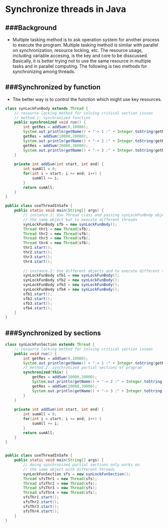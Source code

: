 # Synchronize threads in Java

<script type="text/javascript" src="../js/general.js"></script>

###Background
---

* Multiple tasking method is to ask operation system for another process to execute the program. Multiple tasking method is similar with parallel on synchronization, resource locking, etc. The resource usage, including variable accesing, is the key and core to be disscussed. Basically, it is better trying not to use the same resource in multiple tasks and in parallel computing. The following is two methods for synchronizing among threads.

###Synchronized by function
---

* The better way is to control the function which might use key resources.

```Java
class synLockFunBody extends Thread {
	// resource locking method for solving critical section issues
	// method.1: synchronized function
	public synchronized void run() {
		int getRes = addSum(0,10000);
		System.out.println(getName() + "-> 1 :" + Integer.toString(getRes));
		getRes = addSum(10000,20000);
		System.out.println(getName() + "-> 2 :" + Integer.toString(getRes));
		getRes = addSum(20000,30000);
		System.out.println(getName() + "-> 3 :" + Integer.toString(getRes));
	}
	
	private int addSum(int start, int end) {
		int sumAll = 0;
		for(int i = start; i <= end; i++) {
			sumAll += i;
		}
		return sumAll;
	}
}  

public class useThreadInSafe {
	public static void main(String[] args) {
		// instance.1: Use Thread class and passing synLockFunBody object as constructor
		// the same object but to execute different threads
		synLockFunBody sfb = new synLockFunBody();
		Thread thr1 = new Thread(sfb);
		Thread thr2 = new Thread(sfb);
		Thread thr3 = new Thread(sfb);
		Thread thr4 = new Thread(sfb);
		thr1.start();
		thr2.start();
		thr3.start();
		thr4.start();
		
		// instance.2: Use different objects and to execute different threads itself
		synLockFunBody sfb1 = new synLockFunBody();
		synLockFunBody sfb2 = new synLockFunBody();
		synLockFunBody sfb3 = new synLockFunBody();
		synLockFunBody sfb4 = new synLockFunBody();
		sfb1.start();
		sfb2.start();
		sfb3.start();
		sfb4.start();
	}
}
```

###Synchronized by sections
---

```Java
class synLockFunSection extends Thread {
	// resource locking method for solving critical section issues
	public void run() {
		int getRes = addSum(0,10000);
		System.out.println(getName() + "-> 1 :" + Integer.toString(getRes));
		// method.2: synchronized partial sections of program
		synchronized(this) {
			getRes = addSum(10000,20000);
			System.out.println(getName() + "-> 2 :" + Integer.toString(getRes));
			getRes = addSum(20000,30000);
			System.out.println(getName() + "-> 3 :" + Integer.toString(getRes));
		}
	}
	
	private int addSum(int start, int end) {
		int sumAll = 0;
		for(int i = start; i <= end; i++) {
			sumAll += i;
		}
		return sumAll;
	}
}  


public class useThreadInSafe {
	public static void main(String[] args) {		
		// doing synchronized partial sections only works on
		// the same object with different threads
		synLockFunSection sfs = new synLockFunSection();
		Thread sfsThr1 = new Thread(sfs);
		Thread sfsThr2 = new Thread(sfs);
		Thread sfsThr3 = new Thread(sfs);
		Thread sfsThr4 = new Thread(sfs);
		sfsThr1.start();
		sfsThr2.start();
		sfsThr3.start();
		sfsThr4.start();
	}
}
```







